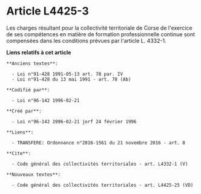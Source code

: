 # Article L4425-3

Les charges résultant pour la collectivité territoriale de Corse de l'exercice de ses compétences en matière de formation
professionnelle continue sont compensées dans les conditions prévues par l'article L. 4332-1.

**Liens relatifs à cet article**

	**Anciens textes**:

	  - Loi n°91-428 1991-05-13 art. 78 par. IV
	  - Loi n°91-428 du 13 mai 1991 - art. 78 (Ab)

	**Codifié par**:

	  - Loi n°96-142 1996-02-21

	**Créé par**:

	  - Loi n°96-142 1996-02-21 jorf 24 février 1996

	**Liens**:

	  - TRANSFERE: Ordonnance n°2016-1561 du 21 novembre 2016 - art. 8

	**Cite**:

	  - Code général des collectivités territoriales - art. L4332-1 (V)

	**Nouveaux textes**:

	  - Code général des collectivités territoriales - art. L4425-25 (VD)
